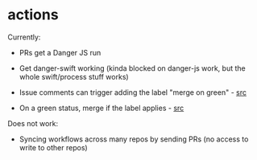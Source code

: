 # actions

Currently:

- PRs get a Danger JS run
- Get danger-swift working (kinda blocked on danger-js work, but the whole swift/process stuff works)
- Issue comments can trigger adding the label "merge on green" - [src](https://github.com/artsy/peril-settings/blob/master/org/markAsMergeOnGreen.ts)

- On a green status, merge if the label applies - [src](https://github.com/artsy/peril-settings/blob/master/org/mergeOnGreen.ts)

Does not work:

- Syncing workflows across many repos by sending PRs (no access to write to other repos)
